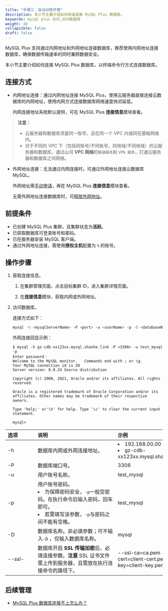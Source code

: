 ```yaml
---
title: "步骤三：启动训练环境"
description: 本小节主要介绍如何快速连接 MySQL Plus 数据库。 
keywords: mysql plus 访问,访问数据库
weight: 40
collapsible: false
draft: false
---
```


MySQL Plus 支持通过内网地址和外网地址连接数据库，推荐使用内网地址连接数据库，确保数据传输速率的同时兼顾数据安全。

本小节主要介绍如何连接 MySQL Plus 数据库，以终端命令行方式连接数据库。

## 连接方式

- 内网地址连接：通过内网地址连接 MySQL Plus，使用云服务器直接连接云数据库的内网地址，使用内网方式连接数据库网络速度快迟延低。

   内网连接地址系统默认提供，可在 MySQL Plus **连接信息**模块查看。

> **注意：**
> 
> - 云服务器和数据库须是同一账号，且在同一个 VPC 内或同在基础网络内。
> - 对于不同的 VPC 下（包括同账号/不同账号，同地域/不同地域）的云服务器和数据库，通过山河 **VPC 网络**的`隧道服务`和 `VPN 服务`，打通云服务器和数据库之间网络。

- 外网地址连接：无法通过内网连接时，可通过外网地址连接云数据库 MySQL。
  
  外网地址需[手动申请](../../manual/mgt_connect/enable_external_network)，再在 MySQL Plus **连接信息**模块查看。
  
  无需外网地址连接数据库时，可[释放外网地址](../../manual/mgt_connect/mgt_external_network)。

## 前提条件

- 已创建 MySQL Plus 集群，且集群状态为**活跃**。
- 已获取数据库可登录账号和密码。
- 已在服务器安装 MySQL 客户端。
- 通过外网地址连接，需使用**授权主机**配置为 `%` 的账号。

## 操作步骤

1. 获取连接信息。
   1. 在集群管理页面，点击目标集群 ID，进入集群详情页面。
   
   2. 在**连接信息**模块，获取内网或外网地址。
   
2. 访问数据库。
   
   连接方式如下：

   ```bash
   mysql -h <mysqlServerName> -P <port> -u <userName> -p -D <databaseName> -ssl-ca=<caNme> --ssl-cert=<> 
   ```

   外网连接回显示例：
   ```shell
   $ mysql -h gz-cdb-xx123xx.mysql.shanhe.link -P <3306> -u test_mysql -p
   Enter password：
   Welcome to the MySQL monitor.   Commands end with ; or \g.
   Your MySQL connection id is 20
   Server version: 8.0.24 Source distribution
   
   Copyright (c) 2000, 2021, Oracle and/or its affiliates. All rights reserved.
   
   Oracle is a registered trademark of Oracle Corporation and/or its affiliates. Other names may be trademark of their respective owners.
   
   Type 'help;' or'\h' for help. Type '\c' to clear the current input statement.
   
   mysql>
   ```

| <span style="display:inline-block;width:80px">选项</span> | <span style="display:inline-block;width:240px">说明</span>   | <span style="display:inline-block;width:280px">示例</span>   |
| :-------------------------------------------------------- | :----------------------------------------------------------- | :----------------------------------------------------------- |
| -h                                                        | 数据库内网或外网连接地址。                                   | <li>192.168.00.00  <li>gz-cdb-xx123xx.mysql.shanhe.link      |
| -P                                                        | 数据库端口号。                                               | 3306                                                         |
| -u                                                        | 用户账号名称。                                               | test_mysql                                                   |
| -p                                                        | 用户账号密码。<li> 为保障密码安全，`-p`一般空密码。在执行命令后输入密码，回车即可。<li>若需填写该参数，`-p`与密码之间不能有空格。 | test_mysql                                                   |
| -D                                                        | 数据库名称。非必填参数；可不输入`-D` ，仅输入数据库名称。    | mysql                                                        |
| --ssl-                                                    | 数据库开启 **SSL 传输加密**后，必填连接参数。**注意** SSL 证书文件需上传到服务器，且需放在执行连接命令的路径下。 | --ssl-ca=ca.pem --ssl-cert=client-cert.pem --ssl-key=client-key.pem |

## 后续管理

- [MySQL Plus 数据库连接不上怎么办？](../../faq/access_problems)
